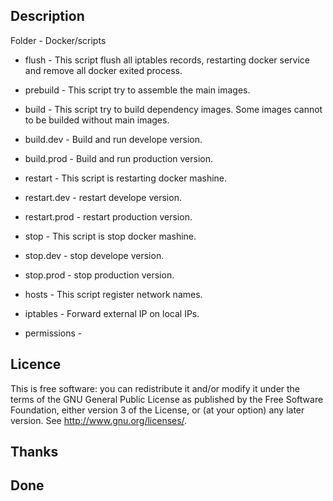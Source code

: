 ## Description
Folder - Docker/scripts
- flush - This script flush all iptables records, restarting docker service and remove all docker exited process.
- prebuild - This script try to assemble the main images.
- build - This script try to build dependency images. Some images cannot to be builded without main images.
- build.dev - Build and run develope version.
- build.prod - Build and run production version.
- restart -  This script is restarting docker mashine.
- restart.dev - restart develope version.
- restart.prod - restart production version.
- stop - This script is stop docker mashine.
- stop.dev - stop develope version.
- stop.prod - stop production version.

- hosts - This script register network names.
- iptables - Forward external IP on local IPs.
- permissions - 

## Licence
This is free software: you can redistribute it and/or modify it under the terms of the GNU General Public License as published by the Free Software Foundation, either version 3 of the License, or (at your option) any later version. See <http://www.gnu.org/licenses/>.

## Thanks

## Done
